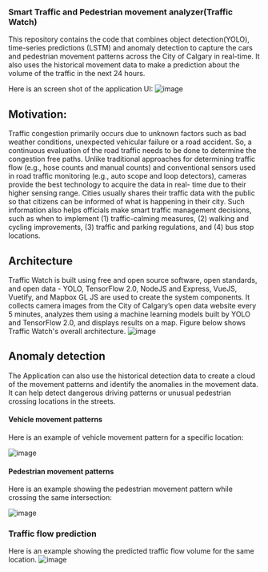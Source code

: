 ### Smart Traffic and Pedestrian movement analyzer(Traffic Watch) 

This repository contains the code that combines object detection(YOLO), time-series predictions (LSTM) and anomaly detection to capture the cars and pedestrian movement patterns across the City of Calgary in real-time. It 
also uses the historical movement data to make a prediction about the volume of the traffic in the next 24 hours.

Here is an screen shot of the application UI:
![image](https://user-images.githubusercontent.com/32692718/82127114-7a2a2300-976e-11ea-9fcd-feb20a4bbb78.png)

## Motivation:
Traffic congestion primarily occurs due to unknown factors such as bad weather conditions, unexpected vehicular failure or a road accident. So, a continuous evaluation of the road traffic needs to be done to determine the congestion free paths. Unlike traditional approaches for determining traffic flow (e.g., hose counts and manual counts) and conventional sensors used in road traffic monitoring (e.g., auto scope and loop detectors), cameras provide the best technology to acquire the data in real- time due to their higher sensing range. Cities usually shares their traffic data with the public so that citizens can be informed of what is happening in their city. Such information also helps officials make smart traffic management decisions, such as when to implement (1) traffic-calming measures, (2) walking and cycling improvements, (3) traffic and parking regulations, and (4) bus stop locations.


## Architecture 
Traffic Watch is built using free and open source software, open standards, and open data - YOLO, TensorFlow 2.0, NodeJS and Express, VueJS, Vuetify, and Mapbox GL JS are used to create the system components. It collects camera images from the City of Calgary’s open data website every 5 minutes, analyzes them using a machine learning models built by YOLO and TensorFlow 2.0, and displays results on a map. Figure below shows Traffic Watch's overall architecture.
![image](https://res.cloudinary.com/devpost/image/fetch/s--9Dc_3Mz0--/c_limit,f_auto,fl_lossy,q_auto:eco,w_900/https://www.dropbox.com/s/7t9zry5ybdqsiy5/traffic_watch_revised_architecture.png%3Fdl%3D1)

## Anomaly detection
The Application can also use the historical detection data to create a cloud of the movement patterns and identify the
anomalies in the movement data. It can help detect dangerous driving patterns or unusual pedestrian crossing locations in the streets.

#### Vehicle movement patterns
Here is an example of vehicle movement pattern for a specific location:

![image](https://user-images.githubusercontent.com/32692718/82127524-76e46680-9771-11ea-9bab-53326c1b8796.png)


#### Pedestrian movement patterns
Here is an example showing the pedestrian movement pattern while crossing the same intersection:

![image](https://user-images.githubusercontent.com/32692718/82127748-2f5eda00-9773-11ea-8163-b927a25e64e3.png)

### Traffic flow prediction 
Here is an example showing the predicted traffic flow volume for the same location.
![image](https://user-images.githubusercontent.com/32692718/82127974-8dd88800-9774-11ea-9a32-680194f0271b.png)
